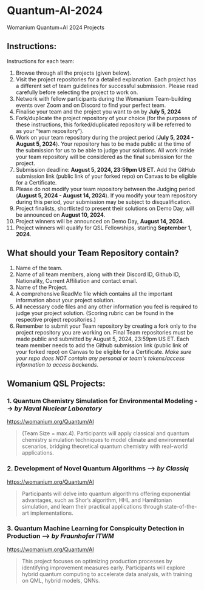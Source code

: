 # Quantum-AI-2024
Womanium Quantum+AI 2024 Projects

## Instructions:
Instructions for each team:
  1. Browse through all the projects (given below). 
  2. Visit the project repositories for a detailed explanation. Each project has a different set of team guidelines for successful submission. Please read carefully before selecting the project to work on.
  3. Network with fellow participants during the Womanium Team-building events over Zoom and on Discord to find your perfect team.
  4. Finalise your team and the project you want to on by **July 5, 2024**
  5. Fork/duplicate the project repository of your choice (for the purposes of these instructions, this forked/duplicated repository will be referred to as your “team repository”). 
  6. Work on your team repository during the project period (**July 5, 2024 - August 5, 2024**). Your repository has to be made public at the time of the submission for us to be able to judge your solutions. All work inside your team repository will be considered as the final submission for the project.
  7. Submission deadline: **August 5, 2024, 23:59pm US ET**.
Add the GitHub submission link (public link of your forked repo) on Canvas to be eligible for a Certificate.
  8. Please do not modify your team repository between the Judging period (**August 5, 2024 - August 14, 2024**). If you modify your team repository during this period, your submission may be subject to disqualification.
  9. Project finalists, shortlisted to present their solutions on Demo Day, will be announced on **August 10, 2024**.
  10. Project winners will be announced on Demo Day, **August 14, 2024**.
  11. Project winners will qualify for QSL Fellowships, starting **September 1, 2024**.

## What should your Team Repository contain?
  1. Name of the team.
  2. Name of all team members, along with their Discord ID, Github ID, Nationality, Current Affiliation and contact email.
  3. Name of the Project.
  4. A comprehensive ReadMe file which contains all the important information about your project solution.
  6. All necessary code files and any other information you feel is required to judge your project solution. (Scoring rubric can be found in the respective project repositories.)
  7. Remember to submit your Team repository by creating a fork only to the project repository you are working on. Final Team repositories must be made public and submitted by August 5, 2024, 23:59pm US ET. Each team member needs to add the Github submission link (public link of your forked repo) on Canvas to be eligible for a Certificate.
_Make sure your repo does NOT contain any personal or team's tokens/access information to access backends._  
  
## Womanium QSL Projects:
  ### 1. Quantum Chemistry Simulation for Environmental Modeling --> *by Naval Nuclear Laboratory*
  https://womanium.org/Quantum/AI
  > (Team Size = max.4).  Participants will apply classical and quantum chemistry simulation techniques to model climate and environmental scenarios, bridging theoretical quantum chemistry with real-world applications.
  ### 2. Development of Novel Quantum Algorithms --> *by Classiq*
  https://womanium.org/Quantum/AI
  > Participants will delve into quantum algorithms offering exponential advantages, such as Shor’s algorithm, HHL and Hamiltonian simulation, and learn their practical applications through state-of-the-art implementations.
  ### 3. Quantum Machine Learning for Conspicuity Detection in Production --> *by Fraunhofer ITWM*
  https://womanium.org/Quantum/AI
  > This project focuses on optimizing production processes by identifying improvement measures early. Participants will explore hybrid quantum computing to accelerate data analysis, with training on QML, hybrid models, QNNs.
